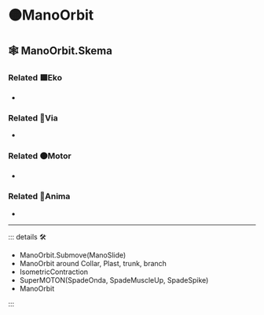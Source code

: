 # 🟠<motor>ManoOrbit</motor>

## 🕸 ManoOrbit.Skema

### Related 🟩<ekos>Eko</ekos>

-

### Related 🔻<via>Via</via>

-

### Related 🟠<motor>Motor</motor>

-

### Related 💜<anima>Anima</anima>

-

---

<!-- =================================================== -->
<!-- =================================================== -->
<!-- =================================================== -->
<!-- =================================================== -->
<!-- =================================================== -->
::: details 🛠

- ManoOrbit.Submove(ManoSlide)
- ManoOrbit around Collar, Plast, trunk, branch
- IsometricContraction
- SuperMOTON(SpadeOnda, SpadeMuscleUp, SpadeSpike)
- ManoOrbit

:::
